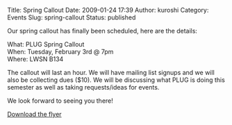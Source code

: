 Title: Spring Callout
Date: 2009-01-24 17:39
Author: kuroshi
Category: Events
Slug: spring-callout
Status: published

Our spring callout has finally been scheduled, here are the details:

What: PLUG Spring Callout  
When: Tuesday, February 3rd @ 7pm  
Where: LWSN B134

The callout will last an hour. We will have mailing list signups and we
will also be collecting dues (\$10). We will be discussing what PLUG is
doing this semester as well as taking requests/ideas for events.

We look forward to seeing you there!

[Download the
flyer](/files/calloutflyer.png "Spring Callout Flyer")

